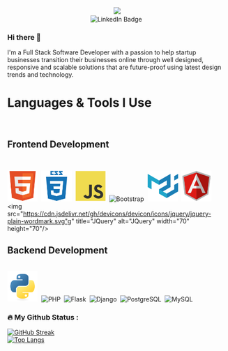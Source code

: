 <div id="header" align="center">
  <img src="https://media.giphy.com/media/M9gbBd9nbDrOTu1Mqx/giphy.gif" width="100"/>
</div>
<div id="badges" align="center">
  <img src="https://img.shields.io/badge/LinkedIn-blue?style=for-the-badge&logo=linkedin&logoColor=white" alt="LinkedIn Badge"/>
  <img src="https://komarev.com/ghpvc/?username=bignimz&style=flat-square&color=blue" alt=""/>
</div>

### Hi there 👋

I'm a Full Stack Software Developer with a passion to help startup businesses transition their businesses online through well designed, responsive and scalable solutions that are future-proof using latest design trends and technology. 

# Languages & Tools I Use
<br>

## Frontend Development
<br>

<div>
  
   <img src="https://github.com/devicons/devicon/blob/master/icons/html5/html5-original.svg" title="HTML5" alt="HTML" width="70" height="70"/>&nbsp;
  <img src="https://github.com/devicons/devicon/blob/master/icons/css3/css3-plain-wordmark.svg"  title="CSS3" alt="CSS" width="70" height="70"/>&nbsp;
  <img src="https://github.com/devicons/devicon/blob/master/icons/javascript/javascript-original.svg" title="JavaScript" alt="JavaScript" width="70" height="70"/>&nbsp;
  <img src="https://cdn.jsdelivr.net/gh/devicons/devicon/icons/bootstrap/bootstrap-original-wordmark.svg" title="Bootstrap" alt="Bootstrap" width="70" height="70"/>&nbsp;
  <img src="https://github.com/devicons/devicon/blob/master/icons/materialui/materialui-original.svg" title="Material UI" alt="Material UI" width="70" height="70"/>&nbsp;
  <img src="https://github.com/devicons/devicon/blob/master/icons/angularjs/angularjs-original.svg" title="angularjs" alt="Angularjs" width="70" height="70"/>&nbsp;
  <img src="https://cdn.jsdelivr.net/gh/devicons/devicon/icons/jquery/jquery-plain-wordmark.svg"g" title="JQuery" alt="JQuery" width="70" height="70"/>&nbsp;
</div>

## Backend Development
<br>

<div>
  <img src="https://github.com/devicons/devicon/blob/master/icons/python/python-original.svg" title="python" alt="Python" width="70" height="70"/>&nbsp;
  <img src="https://cdn.jsdelivr.net/gh/devicons/devicon/icons/php/php-original.svg" title="PHP" alt="PHP" width="70" height="70"/>&nbsp;
  <img src="https://cdn.jsdelivr.net/gh/devicons/devicon/icons/flask/flask-original.svg" title="Flask" alt="Flask" width="70" height="70"/>&nbsp;
  <img src="https://cdn.jsdelivr.net/gh/devicons/devicon/icons/django/django-plain.svg" title="Django" alt="Django" width="70" height="70"/>&nbsp;
  <img src="https://cdn.jsdelivr.net/gh/devicons/devicon/icons/postgresql/postgresql-original.svg" title="PostgreSQL" alt="PostgreSQL" width="70" height="70"/>&nbsp;
  <img src="https://cdn.jsdelivr.net/gh/devicons/devicon/icons/mysql/mysql-original.svg" title="MySQL" alt="MySQL" width="70" height="70"/>&nbsp;
</div>

### :fire: My Github Status :

[![GitHub Streak](http://github-readme-streak-stats.herokuapp.com?user=bignimz&date_format=M%20j%5B%2C%20Y%5D&sideLabels=BB2727)](https://git.io/streak-stats)
<br>
[![Top Langs](https://github-readme-stats.vercel.app/api/top-langs/?username=bignimz&layout=compact&theme=vision-friendly-dark)](https://github.com/anuraghazra/github-readme-stats)

<!--
**bignimz/bignimz** is a ✨ _special_ ✨ repository because its `README.md` (this file) appears on your GitHub profile.

Here are some ideas to get you started:

- 🔭 I’m currently working on ...
- 🌱 I’m currently learning Python | Flask & Django
- 👯 I’m looking to collaborate on any project that Involves API integration
- 🤔 I’m looking for help with ...
- 💬 Ask me about ...
- 📫 How to reach me: ...
- 😄 Pronouns: ...
- ⚡ Fun fact: Happy Clients, Make Me Sleep Well At Night!
-->
